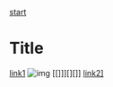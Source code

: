 [start](hello.com)
# Title

[link1](google.com)
![img](google.com.hk)
[[]]][][]]
[link2\]](google.com.jp)
